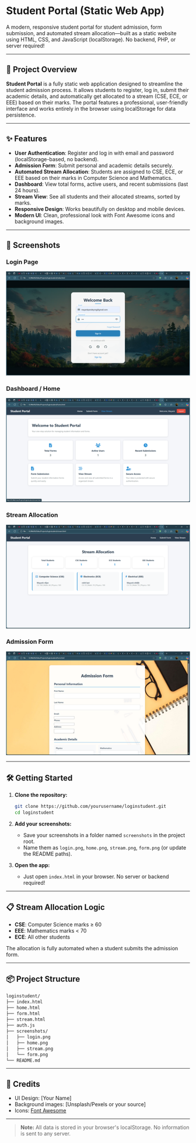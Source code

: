 # Student Portal (Static Web App)

A modern, responsive student portal for student admission, form submission, and automated stream allocation—built as a static website using HTML, CSS, and JavaScript (localStorage). No backend, PHP, or server required!

---

## 📖 Project Overview

**Student Portal** is a fully static web application designed to streamline the student admission process. It allows students to register, log in, submit their academic details, and automatically get allocated to a stream (CSE, ECE, or EEE) based on their marks. The portal features a professional, user-friendly interface and works entirely in the browser using localStorage for data persistence.

---

## ✨ Features

- **User Authentication**: Register and log in with email and password (localStorage-based, no backend).
- **Admission Form**: Submit personal and academic details securely.
- **Automated Stream Allocation**: Students are assigned to CSE, ECE, or EEE based on their marks in Computer Science and Mathematics.
- **Dashboard**: View total forms, active users, and recent submissions (last 24 hours).
- **Stream View**: See all students and their allocated streams, sorted by marks.
- **Responsive Design**: Works beautifully on desktop and mobile devices.
- **Modern UI**: Clean, professional look with Font Awesome icons and background images.

---

## 🚀 Screenshots

### Login Page
![Login Page](/login.png)

### Dashboard / Home
![Dashboard](/home.png)

### Stream Allocation
![Stream Allocation](/stream.png)

### Admission Form
![Admission Form](/form.png)



---

## 🛠️ Getting Started

1. **Clone the repository:**
   ```bash
   git clone https://github.com/yourusername/loginstudent.git
   cd loginstudent
   ```

2. **Add your screenshots:**
   - Save your screenshots in a folder named `screenshots` in the project root.
   - Name them as `login.png`, `home.png`, `stream.png`, `form.png` (or update the README paths).

3. **Open the app:**
   - Just open `index.html` in your browser. No server or backend required!

---

## 📋 Stream Allocation Logic

- **CSE**: Computer Science marks ≥ 60
- **EEE**: Mathematics marks < 70
- **ECE**: All other students

The allocation is fully automated when a student submits the admission form.

---

## 📦 Project Structure

```
loginstudent/
├── index.html
├── home.html
├── form.html
├── stream.html
├── auth.js
├── screenshots/
│   ├── login.png
│   ├── home.png
│   ├── stream.png
│   └── form.png
└── README.md
```

---

## 🙌 Credits

- UI Design: [Your Name]
- Background images: [Unsplash/Pexels or your source]
- Icons: [Font Awesome](https://fontawesome.com/)

---

> **Note:** All data is stored in your browser's localStorage. No information is sent to any server.
